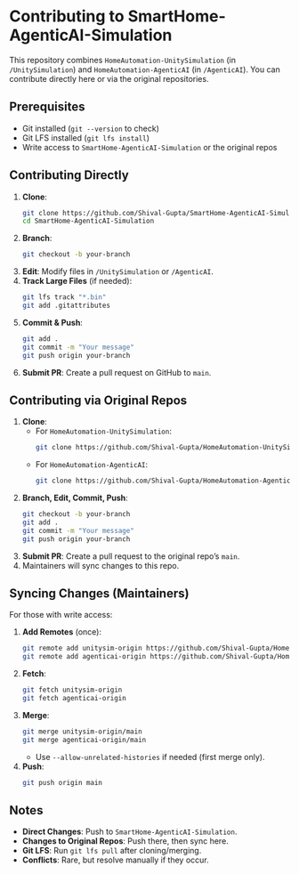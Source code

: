 # Contributing to SmartHome-AgenticAI-Simulation

This repository combines `HomeAutomation-UnitySimulation` (in `/UnitySimulation`) and `HomeAutomation-AgenticAI` (in `/AgenticAI`). You can contribute directly here or via the original repositories.

## Prerequisites
- Git installed (`git --version` to check)
- Git LFS installed (`git lfs install`)
- Write access to `SmartHome-AgenticAI-Simulation` or the original repos

## Contributing Directly
1. **Clone**:
   ```bash
   git clone https://github.com/Shival-Gupta/SmartHome-AgenticAI-Simulation.git
   cd SmartHome-AgenticAI-Simulation
   ```
2. **Branch**:
   ```bash
   git checkout -b your-branch
   ```
3. **Edit**: Modify files in `/UnitySimulation` or `/AgenticAI`.
4. **Track Large Files** (if needed):
   ```bash
   git lfs track "*.bin"
   git add .gitattributes
   ```
5. **Commit & Push**:
   ```bash
   git add .
   git commit -m "Your message"
   git push origin your-branch
   ```
6. **Submit PR**: Create a pull request on GitHub to `main`.

## Contributing via Original Repos
1. **Clone**:
   - For `HomeAutomation-UnitySimulation`:
     ```bash
     git clone https://github.com/Shival-Gupta/HomeAutomation-UnitySimulation.git
     ```
   - For `HomeAutomation-AgenticAI`:
     ```bash
     git clone https://github.com/Shival-Gupta/HomeAutomation-AgenticAI.git
     ```
2. **Branch, Edit, Commit, Push**:
   ```bash
   git checkout -b your-branch
   git add .
   git commit -m "Your message"
   git push origin your-branch
   ```
3. **Submit PR**: Create a pull request to the original repo’s `main`.
4. Maintainers will sync changes to this repo.

## Syncing Changes (Maintainers)
For those with write access:
1. **Add Remotes** (once):
   ```bash
   git remote add unitysim-origin https://github.com/Shival-Gupta/HomeAutomation-UnitySimulation.git
   git remote add agenticai-origin https://github.com/Shival-Gupta/HomeAutomation-AgenticAI.git
   ```
2. **Fetch**:
   ```bash
   git fetch unitysim-origin
   git fetch agenticai-origin
   ```
3. **Merge**:
   ```bash
   git merge unitysim-origin/main
   git merge agenticai-origin/main
   ```
   - Use `--allow-unrelated-histories` if needed (first merge only).
4. **Push**:
   ```bash
   git push origin main
   ```

## Notes
- **Direct Changes**: Push to `SmartHome-AgenticAI-Simulation`.
- **Changes to Original Repos**: Push there, then sync here.
- **Git LFS**: Run `git lfs pull` after cloning/merging.
- **Conflicts**: Rare, but resolve manually if they occur.
